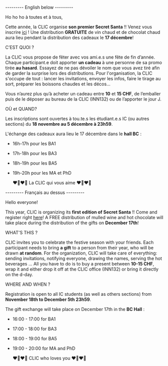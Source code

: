 --------- English below ---------

Ho ho ho à toutes et à tous,
  
Cette année, la CLIC organise **son premier Secret Santa** !! Venez vous inscrire [ici](https://go.epfl.ch/sICretSanta-mail) !
Une distribution **GRATUITE** de vin chaud et de chocolat chaud aura lieu pendant la distribution des cadeaux le **17 décembre**!
 
C’EST QUOI ?
 
La CLIC vous propose de fêter avec vos ami.e.s une fête de fin d’année. Chaque participant.e doit apporter **un cadeau** à une personne de sa promo tirée **au hasard**. Essayez de ne pas dévoiler le nom que vous avez tiré afin de garder la surprise lors des distributions. Pour l'organisation, la CLIC s'occupe de tout : lancer les invitations, envoyer les infos, faire le tirage au sort, préparer les boissons chaudes et les décos...
 
Vous n’aurez plus qu’à acheter un cadeau entre **10** et **15 CHF**, de l’emballer puis de le déposer au bureau de la CLIC (INN132) ou de l’apporter le jour J.
 
 
OÙ et QUAND?
 
Les inscriptions sont ouvertes à tou.te.s les étudiant.e.s IC (ou autres sections) du **18 novembre au 5 décembre à 23h59**.
 
L'échange des cadeaux aura lieu le 17 décembre dans le **hall BC** :
* 16h-17h pour les BA1
* 17h-18h pour les BA3
* 18h-19h pour les BA5
* 19h-20h pour les MA et PhD
  
  ❤️💚❤️💚 La CLIC qui vous aime ❤️💚❤️💚
 
 --------- Français au dessus ---------
 
Hello everyone!
 
This year, CLIC is organizing its **first edition of Secret Santa** !! Come and register right [here](https://go.epfl.ch/sICretSanta-mail)!
A FREE distribution of mulled wine and hot chocolate will take place during the distribution of the gifts on **December 17th**!
 
WHAT'S THIS ?
 
CLIC invites you to celebrate the festive season with your friends. Each participant needs to bring **a gift** to a person from their year, who will be drawn **at random**. For the organization, CLIC will take care of everything: sending invitations, notifying everyone, drawing the names, serving the hot beverages ...
All you have to do is to buy a present between **10-15 CHF**, wrap it and either drop it off at the CLIC office (INN132) or bring it directly on the d-day.
 
WHERE AND WHEN ?
 
Registration is open to all IC students (as well as others sections) from **November 18th to December 5th 23h59**.
 
The gift exchange will take place on December 17th in the **BC Hall** :
* 16:00 - 17:00 for BA1
* 17:00 - 18:00 for BA3
* 18:00 - 19:00 for BA5
* 19:00 - 20:00 for MA and PhD
  
  ❤️💚❤️💚 CLIC who loves you ❤️💚❤️💚

